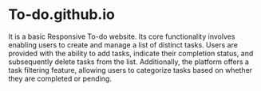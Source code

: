 # To-do.github.io
It is a basic Responsive To-do website. 
Its core functionality involves enabling users to create and manage a list of distinct tasks. Users are provided with the ability to add tasks, indicate their completion status, and subsequently delete tasks from the list. Additionally, the platform offers a task filtering feature, allowing users to categorize tasks based on whether they are completed or pending.
